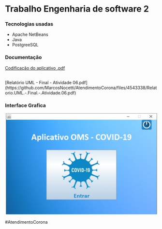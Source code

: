 <h1>Trabalho Engenharia de software 2</h1>
<h3>Tecnologias usadas</h3>
<ul>
  <li>Apache NetBeans</li>
  <li>Java</li>
  <li>PostgreeSQL</li>
</ul>
<h3>Documentação</h3>

[Codificação do aplicativo .pdf](https://github.com/MarcosNocetti/AtendimentoCorona/files/4543408/Codificacao.do.aplicativo.pdf)

</br>
[Relatório UML - Final - Atividade 06.pdf](https://github.com/MarcosNocetti/AtendimentoCorona/files/4543338/Relatorio.UML.-.Final.-.Atividade.06.pdf)
<h3>Interface Grafica</h3>

![Alt text](https://github.com/MarcosNocetti/AtendimentoCorona/blob/master/Inicio.png?raw=true "Interface Grafica")
<p>#AtendimentoCorona</p>

